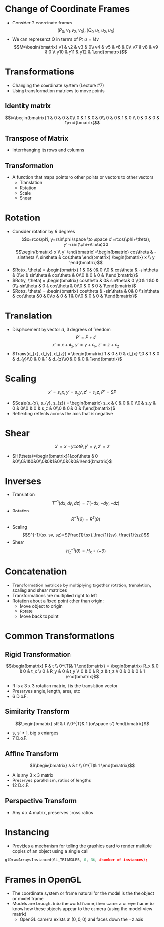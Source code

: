 # Change of Coordinate Frames
- Consider 2 coordinate frames $$(P_{0}, v_{1}, v_{2}, v_{3}), (Q_{0}, u_{1}, u_{2}, u_{3})$$
- We can represenct Q in terms of P: $u=Mv$ $$M=\begin{bmatrix} y1 & y2 & y3 & 0\\ y4 & y5 & y6 & 0\\ y7 & y8 & y9 & 0 \\ y10 & y11 & y12 & 1\end{bmatrix}$$
# Transformations
- Changing the coordinate system (Lecture #7)
- Using transformation matrices to move points
## Identity matrix
$$i=\begin{bmatrix} 1 & 0 & 0 & 0\\ 0 & 1 & 0 & 0\\ 0 & 0 & 1 & 0 \\ 0 & 0 & 0 & 1\end{bmatrix}$$
## Transpose of Matrix
- Interchanging its rows and columns
## Transformation
- A function that maps points to other points or vectors to other vectors
	- Translation
	- Rotation
	- Scale
	- Shear
# Rotation
- Consider rotation by $\theta$ degrees
$$x=rcos\phi, y=rsin\phi \space \to \space x'=rcos(\phi+\theta), y'=rsin(\phi+\theta)$$
$$\begin{bmatrix} x'\\ y' \end{bmatrix}=\begin{bmatrix} cos\theta & -sin\theta \\ sin\theta & cos\theta \end{bmatrix} \begin{bmatrix} x \\ y \end{bmatrix}$$
- $Rot(x, \theta) = \begin{bmatrix} 1 & 0&  0& 0 \\0 & cos\theta & -sin\theta & 0\\o & sin\theta & cos\theta & 0\\0 & 0 & 0 & 1\end{bmatrix}$
- $Rot(y, \theta) = \begin{bmatrix} cos\theta & 0&  sin\theta& 0 \\0 & 1 &0 & 0\\-sin\theta & 0 & cos\theta & 0\\0 & 0 & 0 & 1\end{bmatrix}$
- $Rot(z, \theta) = \begin{bmatrix} cos\theta & -sin\theta & 0& 0 \\sin\theta & cos\theta &0 & 0\\o & 0 & 1 & 0\\0 & 0 & 0 & 1\end{bmatrix}$
# Translation
- Displacement by vector $d$, 3 degrees of freedom $$P'=P+d$$ $$x'=x+d_{x}, y'=y + d_{y}, z'=z+d_z$$
- $Trans(d_{x}, d_{y}, d_{z}) = \begin{bmatrix} 1 & 0 & 0 & d_{x} \\0 & 1 & 0 & d_{y}\\0 & 0 & 1 & d_{z}\\0 & 0 & 0 & 1\end{bmatrix}$
# Scaling
$$x'=s_{x}x, y'=s_{y}y, z'=s_{z}z, P'=SP$$
- $Scale(s_{x}, s_{y}, s_{z}) = \begin{bmatrix} s_x & 0 & 0 & 0 \\0 & s_y & 0 & 0\\0 & 0 & s_z & 0\\0 & 0 & 0 & 1\end{bmatrix}$
- Reflecting reflects across the axis that is negative
# Shear
$$x'=x+ycot\theta , y'=y, z'=z$$
- $H(\theta)=\begin{bmatrix}1&cot\theta & 0 &0\\0&1&0&0\\0&0&1&0\\0&0&0&1\end{bmatrix}$
# Inverses
- Translation $$T^{-1}(dx, dy, dz)= T(-dx,-dy,-dz)$$
- Rotation $$R^{-1}(\theta)=R^T(\theta)$$
- Scaling $$S^{-1}(sx, sy, sz)=S(\frac{1}{sx},\frac{1}{sy}, \frac{1}{sz})$$
- Shear $$H_x^{-1}(\theta)=H_x=(-\theta)$$
# Concatenation
- Transformation matrices by multiplying together rotation, translation, scaling and shear matrices
- Transformations are multiplied right to left
- Rotation about a fixed point other than origin:
	- Move object to origin
	- Rotate
	- Move back to point
# Common Transformations
## Rigid Transformation
$$\begin{bmatrix} R & t \\ 0^{T}& 1 \end{bmatrix} = \begin{bmatrix} R_x & 0 & 0 & t_x \\ 0 & R_y & 0 & t_y \\ 0 & 0 & R_z & t_z \\ 0 & 0 & 0 & 1 \end{bmatrix}$$
- R is a 3 x 3 rotation matrix, t is the translation vector
- Preserves angle, length, area, etc
- 6 D.o.F.
## Similarity Transform
$$\begin{bmatrix} sR & t \\ 0^{T}& 1 (or\space s') \end{bmatrix}$$
- s, s' $\neq$ 1, big s enlarges
- 7 D.o.F.
## Affine Transform
$$\begin{bmatrix} A & t \\ 0^{T}& 1 \end{bmatrix}$$
- A is any 3 x 3 matrix
- Preserves parallelism, ratios of lengths
- 12 D.o.F.
## Perspective Transform
- Any 4 x 4 matrix, preserves cross ratios
# Instancing
- Provides a mechanism for telling the graphics card to render multiple copies of an object using a single call
```cpp
glDrawArraysInstanced(GL_TRIANGLES, 0, 36, #number of instances);
```
# Frames in OpenGL
- The coordinate system or frame natural for the model is the the object or model frame
- Models are brought into the world frame, then camera or eye frame to know how these objects appear to the camera (using the model-view matrix)
	- OpenGL camera exists at $(0,0,0)$ and faces down the $-z$ axis
